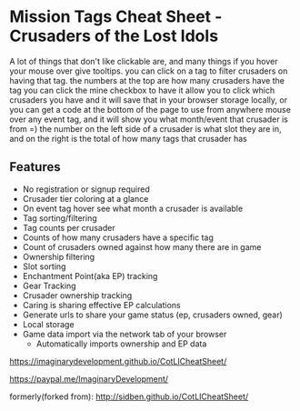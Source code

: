 Mission Tags Cheat Sheet - Crusaders of the Lost Idols
==================

A lot of things that don't like clickable are, and many things if you hover your mouse over give tooltips.
you can click on a tag to filter crusaders on having that tag.
the numbers at the top are how many crusaders have the tag
you can click the mine checkbox to have it allow you to click which crusaders you have
and it will save that in your browser storage locally, or you can get a code at the bottom of the page to use from anywhere
mouse over any event tag, and it will show you what month/event that crusader is from =)
the number on the left side of a crusader is what slot they are in, and on the right is the total of how many tags that crusader has

## Features ##


 - No registration or signup required
 - Crusader tier coloring at a glance
 - On event tag hover see what month a crusader is available
 - Tag sorting/filtering
 - Tag counts per crusader
 - Counts of how many crusaders have a specific tag
 - Count of crusaders owned against how many there are in game
 - Ownership filtering
 - Slot sorting
 - Enchantment Point(aka EP) tracking
 - Gear Tracking
 - Crusader ownership tracking
 - Caring is sharing effective EP calculations
 - Generate urls to share your game status (ep, crusaders owned, gear)
 - Local storage
 - Game data import via the network tab of your browser
   - Automatically imports ownership and EP data

https://imaginarydevelopment.github.io/CotLICheatSheet/

https://paypal.me/ImaginaryDevelopment/

formerly(forked from):
http://sidben.github.io/CotLICheatSheet/
